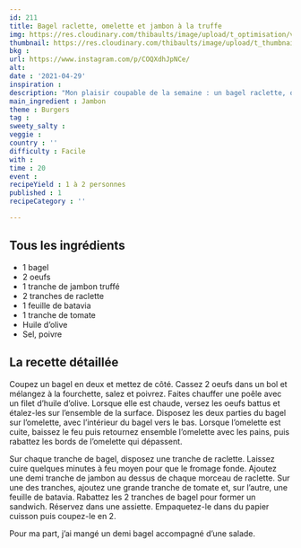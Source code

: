 ```yaml
---
id: 211
title: Bagel raclette, omelette et jambon à la truffe
img: https://res.cloudinary.com/thibaults/image/upload/t_optimisation/v1619788075/Recipes/20210429_bagel_omelette_raclette_jambon.jpg
thumbnail: https://res.cloudinary.com/thibaults/image/upload/t_thumbnail_josie/v1619788075/Recipes/20210429_bagel_omelette_raclette_jambon.jpg
bkg : 
url: https://www.instagram.com/p/COQXdhJpNCe/
alt: 
date : '2021-04-29'
inspiration : 
description: "Mon plaisir coupable de la semaine : un bagel raclette, omelette et jambon à la truffe."
main_ingredient : Jambon
theme : Burgers
tag : 
sweety_salty : 
veggie : 
country : ''
difficulty : Facile
with : 
time : 20
event : 
recipeYield : 1 à 2 personnes
published : 1
recipeCategory : ''

---
```


## Tous les ingrédients
 - 1 bagel
 - 2 oeufs
 - 1 tranche de jambon truffé
 - 2 tranches de raclette
 - 1 feuille de batavia
 - 1 tranche de tomate
 - Huile d’olive
 - Sel, poivre

## La recette détaillée
Coupez un bagel en deux et mettez de côté. Cassez 2 oeufs dans un bol et mélangez à la fourchette, salez et poivrez. Faites chauffer une poêle avec un filet d’huile d’olive. Lorsque elle est chaude, versez les oeufs battus et étalez-les sur l’ensemble de la surface. Disposez les deux parties du bagel sur l’omelette, avec l’intérieur du bagel vers le bas. Lorsque l’omelette est cuite, baissez le feu puis retournez ensemble l’omelette avec les pains, puis rabattez les bords de l’omelette qui dépassent.

Sur chaque tranche de bagel, disposez une tranche de raclette. Laissez cuire quelques minutes à feu moyen pour que le fromage fonde. Ajoutez une demi tranche de jambon au dessus de chaque morceau de raclette. Sur une des tranches, ajoutez une grande tranche de tomate et, sur l’autre, une feuille de batavia. Rabattez les 2 tranches de bagel pour former un sandwich. Réservez dans une assiette. Empaquetez-le dans du papier cuisson puis coupez-le en 2.

Pour ma part, j’ai mangé un demi bagel accompagné d’une salade.